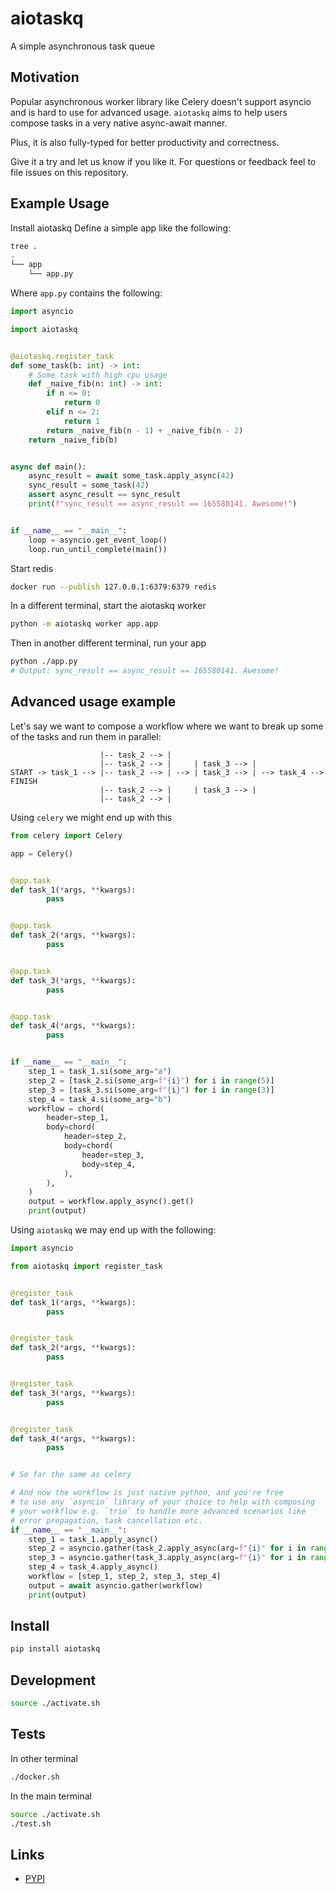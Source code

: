 # aiotaskq

A simple asynchronous task queue

## Motivation

Popular asynchronous worker library like Celery doesn't support asyncio and is hard to use for advanced usage. `aiotaskq` aims to help users compose tasks in a very native async-await manner.

Plus, it is also fully-typed for better productivity and correctness.

Give it a try and let us know if you like it. For questions or feedback feel to file issues on this repository.

## Example Usage
Install aiotaskq
Define a simple app like the following:
```bash
tree .
.
└── app
    └── app.py
```
Where `app.py` contains the following:
```python
import asyncio

import aiotaskq


@aiotaskq.register_task
def some_task(b: int) -> int:
    # Some task with high cpu usage
    def _naive_fib(n: int) -> int:
        if n <= 0:
            return 0
        elif n <= 2:
            return 1
        return _naive_fib(n - 1) + _naive_fib(n - 2)
    return _naive_fib(b)


async def main():
    async_result = await some_task.apply_async(42)
    sync_result = some_task(42)
    assert async_result == sync_result
    print(f"sync_result == async_result == 165580141. Awesome!")


if __name__ == "__main__":
    loop = asyncio.get_event_loop()
    loop.run_until_complete(main())
```
Start redis
```bash
docker run --publish 127.0.0.1:6379:6379 redis
```
In a different terminal, start the aiotaskq worker
```bash
python -m aiotaskq worker app.app
```
Then in another different terminal, run your app
```bash
python ./app.py
# Output: sync_result == async_result == 165580141. Awesome!
```

## Advanced usage example
Let's say we want to compose a workflow where we want to break up some of the tasks and run them in parallel:
```
                    |-- task_2 --> |
                    |-- task_2 --> |     | task_3 --> |
START -> task_1 --> |-- task_2 --> | --> | task_3 --> | --> task_4 --> FINISH
                    |-- task_2 --> |     | task_3 --> |
                    |-- task_2 --> |
```

Using `celery` we might end up with this
```python
from celery import Celery

app = Celery()


@app.task
def task_1(*args, **kwargs):
        pass


@app.task
def task_2(*args, **kwargs):
        pass


@app.task
def task_3(*args, **kwargs):
        pass


@app.task
def task_4(*args, **kwargs):
        pass


if __name__ == "__main__":
    step_1 = task_1.si(some_arg="a")
    step_2 = [task_2.si(some_arg=f"{i}") for i in range(5)]
    step_3 = [task_3.si(some_arg=f"{i}") for i in range(3)]
    step_4 = task_4.si(some_arg="b")
    workflow = chord(
        header=step_1,
        body=chord(
            header=step_2,
            body=chord(
                header=step_3,
                body=step_4,
            ),
        ),
    )
    output = workflow.apply_async().get()
    print(output)
```

Using `aiotaskq` we may end up with the following:
```python
import asyncio

from aiotaskq import register_task


@register_task
def task_1(*args, **kwargs):
        pass


@register_task
def task_2(*args, **kwargs):
        pass


@register_task
def task_3(*args, **kwargs):
        pass


@register_task
def task_4(*args, **kwargs):
        pass


# So far the same as celery

# And now the workflow is just native python, and you're free
# to use any `asyncio` library of your choice to help with composing
# your workflow e.g. `trio` to handle more advanced scenarios like
# error propagation, task cancellation etc.
if __name__ == "__main__":
    step_1 = task_1.apply_async()
    step_2 = asyncio.gather(task_2.apply_async(arg=f"{i}" for i in range(5)))
    step_3 = asyncio.gather(task_3.apply_async(arg=f"{i}" for i in range(3)))
    step_4 = task_4.apply_async()
    workflow = [step_1, step_2, step_3, step_4]
    output = await asyncio.gather(workflow)
    print(output)
```

## Install

```bash
pip install aiotaskq
```

## Development

```bash
source ./activate.sh
```

## Tests

In other terminal

```bash
./docker.sh
```

In the main terminal

```bash
source ./activate.sh
./test.sh
```

## Links

* [PYPI](https://pypi.org/project/aiotaskq/)
